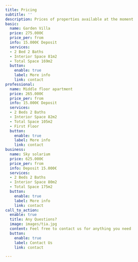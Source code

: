 ```yaml
---
title: Pricing
subtitle: ''
description: Prices of properties available at the moment
basic:
  name: Garden Villa
  price: 275.000€
  price_per: from
  info: 15.000€ Deposit
  services:
  - 2 Bed 2 Baths
  - Interior Space 81m2
  - Total Space 169m2
  button:
    enable: true
    label: More info
    link: contact
professional:
  name: Middle floor apartment
  price: 265.000€
  price_per: from
  info: 15.000€ Deposit
  services:
  - 2 Beds 2 Baths
  - Interior Space 82m2
  - Total Space 105m2
  - First Floor
  button:
    enable: true
    label: More info
    link: contact
business:
  name: Sky solarium
  price: 625.000€
  price_per: from
  info: Deposit 15.000€
  services:
  - 2 Beds 2 Baths
  - Interior Space 80m2
  - Total Space 175m2
  button:
    enable: true
    label: More info
    link: contact
call_to_action:
  enable: true
  title: Any Questions?
  image: images/tia.jpg
  content: Feel free to contact us for anything you need
  button:
    enable: true
    label: Contact Us
    link: contact

---
```


